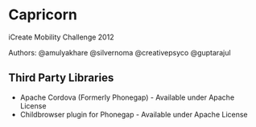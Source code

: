 Capricorn
=========

iCreate Mobility Challenge 2012

Authors:
@amulyakhare
@silvernoma
@creativepsyco
@guptarajul

Third Party Libraries
---------------------
- Apache Cordova (Formerly Phonegap) - Available under Apache License
- Childbrowser plugin for Phonegap - Available under Apache License


